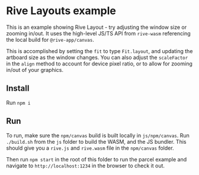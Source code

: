 # Rive Layouts example

This is an example showing Rive Layout - try adjusting the window size or zooming in/out. It uses the high-level JS/TS API from `rive-wasm` referencing the local build for `@rive-app/canvas`.

This is accomplished by setting the `fit` to type `Fit.layout`, and updating the artboard size as the window changes. You can also adjust the `scaleFactor` in the `align` method to account for device pixel ratio, or to allow for zooming in/out of your graphics.

## Install

Run `npm i`

## Run

To run, make sure the `npm/canvas` build is built locally in `js/npm/canvas`. Run `./build.sh` from the `js` folder to build the WASM, and the JS bundler. This should give you a `rive.js` and `rive.wasm` file in the `npm/canvas` folder.

Then run `npm start` in the root of this folder to run the parcel example and navigate to `http://localhost:1234` in the browser to check it out.